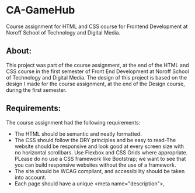 # CA-GameHub
Course assignment for HTML and CSS course for Frontend Development at Noroff School of Technology and Digital Media.

## About:

This project was part of the course assignment, at the end of the HTML and CSS course in the first semester of Front End Development at Noroff School of Technology and Digital Media.
The design of this project is based on the design I made for the course assignment, at the end of the Design course, during the first semester.

## Requirements:
The course assignment had the following requirements:
  * The HTML should be semantic and neatly formatted.
  * The CSS should follow the DRY principles and be easy to read-The website should be responsive and look good at every screen size with no horizontal scrollbars. Use Flexbox and CSS Grids where appropriate. PLease do no use a CSS framework like Bootstrap; we want to see that you can build responsive websites without the use of a framework.
  * The site should be WCAG compliant, and accessibility should be taken into account.
  * Each page should have a unique \<meta name="description">, <title> and \<h1>.
  * You should not use copied code in your submission. All code submitted must be written by yourself, You may use external sources to show you how to achieve specific effects, which should be included in your report.

## Process:
I started by analizing each page and plan my approach how I want to structer it.
I ended up using a lot of grids within grids and flex within grids, since I found them to be very easy in term of making the website responsive.
Added alt text to every image for better accessibility.
Tried to make the links as clear as possible.

## Features
The page is deployed at Netlify [here]([https://preeminent-madeleine-86cefd.netlify.app/](https://panidas-ca.netlify.app/)).

The page consists of 8 pages:
  * Home
  * Browse page
  * Movie detail page
  * Cart
  * Checkout
  * Checkout success
  * Contact page
  * About page

### Reflection:
Although we have learned a lot in class and self-study, it was a challenge to put all the knowledge together into actual coding. And with so many approch for the same result, it was pretty overwhelming at the first 2 pages. 

but I feel a lot smarter as I finished the last page and things didn't take as long anymore. I felt like codes were flying out of me.
Overall, I learned so much just by coding this one website!.
